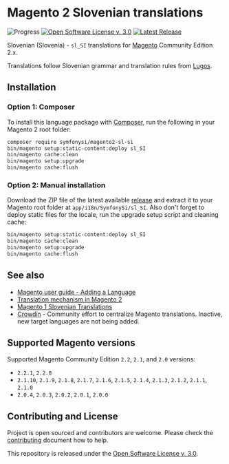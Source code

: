 # Magento 2 Slovenian translations

![Progress](http://progressed.io/bar/100?title=completed)
[![Open Software License v. 3.0](https://img.shields.io/badge/License-OSL--3.0-blue.svg)][license]
[![Latest Release](https://img.shields.io/github/release/symfony-si/magento2-sl-si.svg)][latest-release]

Slovenian (Slovenia) - `sl_SI` translations for [Magento](https://magento.com/)
Community Edition 2.x.

Translations follow Slovenian grammar and translation rules from
[Lugos](https://wiki.lugos.si/slovenjenje:pravila).

## Installation

### Option 1: Composer

To install this language package with [Composer](https://getcomposer.org), run
the following in your Magento 2 root folder:

```bash
composer require symfonysi/magento2-sl-si
bin/magento setup:static-content:deploy sl_SI
bin/magento cache:clean
bin/magento setup:upgrade
bin/magento cache:flush
```

### Option 2: Manual installation

Download the ZIP file of the latest available [release][latest-release] and extract
it to your Magento root folder at `app/i18n/SymfonySi/sl_SI`. Also don't forget
to deploy static files for the locale, run the upgrade setup script and cleaning
cache:

```bash
bin/magento setup:static-content:deploy sl_SI
bin/magento cache:clean
bin/magento setup:upgrade
bin/magento cache:flush
```

## See also

* [Magento user guide - Adding a Language](http://devdocs.magento.com/guides/v2.2/frontend-dev-guide/translations/xlate.html)
* [Translation mechanism in Magento 2](https://gist.github.com/antonmakarenko/7538216)
* [Magento 1 Slovenian Translations](https://github.com/symfony-si/magento1-sl-si)
* [Crowdin](https://crowdin.com/project/magento-2) - Community effort to
  centralize Magento translations. Inactive, new target languages are not being
  added.

## Supported Magento versions

Supported Magento Community Edition `2.2`, `2.1`, and `2.0` versions:

* `2.2.1`, `2.2.0`
* `2.1.10`, `2.1.9`, `2.1.8`, `2.1.7`, `2.1.6`, `2.1.5`, `2.1.4`, `2.1.3`, `2.1.2`, `2.1.1`, `2.1.0`
* `2.0.4`, `2.0.3`, `2.0.2`, `2.0.1`, `2.0.0`

## Contributing and License

Project is open sourced and contributors are welcome. Please check the
[contributing](https://github.com/symfony-si/magento2-sl-si/blob/master/CONTRIBUTING.md)
document how to help.

This repository is released under the [Open Software License v. 3.0][license].


[license]: https://github.com/symfony-si/magento2-sl-si/blob/master/LICENSE
[latest-release]: https://github.com/symfony-si/magento2-sl-si/releases/latest
